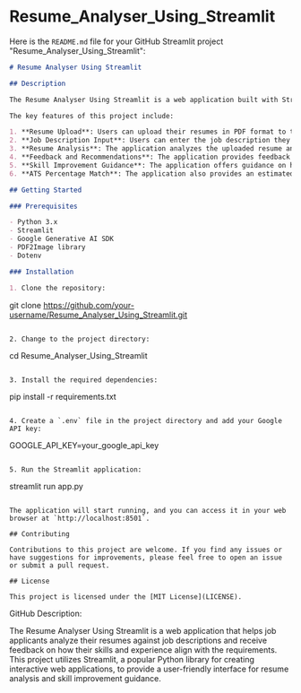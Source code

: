# Resume_Analyser_Using_Streamlit
Here is the `README.md` file for your GitHub Streamlit project "Resume_Analyser_Using_Streamlit":

```markdown
# Resume Analyser Using Streamlit

## Description

The Resume Analyser Using Streamlit is a web application built with Streamlit, a popular Python library for creating interactive web applications. This project aims to help job applicants analyze their resumes against job descriptions and receive feedback on how their skills and experience align with the requirements.

The key features of this project include:

1. **Resume Upload**: Users can upload their resumes in PDF format to the application.
2. **Job Description Input**: Users can enter the job description they are applying for.
3. **Resume Analysis**: The application analyzes the uploaded resume and the job description to provide insights on the candidate's fit for the role.
4. **Feedback and Recommendations**: The application provides feedback on the candidate's strengths, weaknesses, and suggestions for improving their resume to better match the job requirements.
5. **Skill Improvement Guidance**: The application offers guidance on how the candidate can improve their skills and stay up-to-date with the latest programming trends.
6. **ATS Percentage Match**: The application also provides an estimated percentage match between the candidate's resume and the job description, simulating the functionality of an Applicant Tracking System (ATS).

## Getting Started

### Prerequisites

- Python 3.x
- Streamlit
- Google Generative AI SDK
- PDF2Image library
- Dotenv

### Installation

1. Clone the repository:

```
git clone https://github.com/your-username/Resume_Analyser_Using_Streamlit.git
```

2. Change to the project directory:

```
cd Resume_Analyser_Using_Streamlit
```

3. Install the required dependencies:

```
pip install -r requirements.txt
```

4. Create a `.env` file in the project directory and add your Google API key:

```
GOOGLE_API_KEY=your_google_api_key
```

5. Run the Streamlit application:

```
streamlit run app.py
```

The application will start running, and you can access it in your web browser at `http://localhost:8501`.

## Contributing

Contributions to this project are welcome. If you find any issues or have suggestions for improvements, please feel free to open an issue or submit a pull request.

## License

This project is licensed under the [MIT License](LICENSE).
```

GitHub Description:

The Resume Analyser Using Streamlit is a web application that helps job applicants analyze their resumes against job descriptions and receive feedback on how their skills and experience align with the requirements. This project utilizes Streamlit, a popular Python library for creating interactive web applications, to provide a user-friendly interface for resume analysis and skill improvement guidance.
